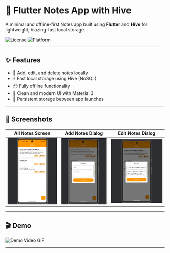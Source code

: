 # 📝 Flutter Notes App with Hive

A minimal and offline-first Notes app built using **Flutter** and **Hive** for lightweight, blazing-fast local storage.

![License](https://img.shields.io/badge/license-MIT-green)
![Platform](https://img.shields.io/badge/platform-Flutter-blue)

---

## ✨ Features

- 🧠 Add, edit, and delete notes locally
- ⚡ Fast local storage using Hive (NoSQL)
- 📦 Fully offline functionality
- 📱 Clean and modern UI with Material 3
- 📌 Persistent storage between app launches

---

## 📱 Screenshots

| All Notes Screen | Add Notes Dialog | Edit Notes Dialog |
|------------------|-------------| -------------|
| ![All Notes](https://github.com/AbdullahProjects/hive-Notes-App-Project-/blob/main/Demo/Screenshot%202025-05-12%20125137.png) | ![Add Note](https://github.com/AbdullahProjects/hive-Notes-App-Project-/blob/main/Demo/Screenshot%202025-05-12%20125209.png) | ![Edit Note](https://github.com/AbdullahProjects/hive-Notes-App-Project-/blob/main/Demo/Screenshot%202025-05-12%20125153.png) |

---

## 🎬 Demo

![Demo Video GIF](https://github.com/AbdullahProjects/hive-Notes-App-Project-/raw/main/Demo/Screen-Recording-2025-05-12-121601.gif)

---
